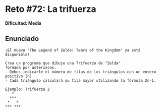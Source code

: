 # Reto #72: La trifuerza

#### Dificultad: Media

## Enunciado

```
¡El nuevo "The Legend of Zelda: Tears of the Kingdom" ya está disponible!

Crea un programa que dibuje una Trifuerza de "Zelda"
formada por asteriscos.
- Debes indicarle el número de filas de los triángulos con un entero positivo (n).
- Cada triángulo calculará su fila mayor utilizando la fórmula 2n-1.

Ejemplo: Trifuerza 2
   *
  ***
 *   *
*** ***
```
